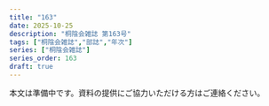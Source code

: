 ```yaml
---
title: "163"
date: 2025-10-25
description: "桐陰会雑誌 第163号"
tags: ["桐陰会雑誌","部誌","年次"]
series: ["桐陰会雑誌"]
series_order: 163
draft: true
---
```


本文は準備中です。資料の提供にご協力いただける方はご連絡ください。
